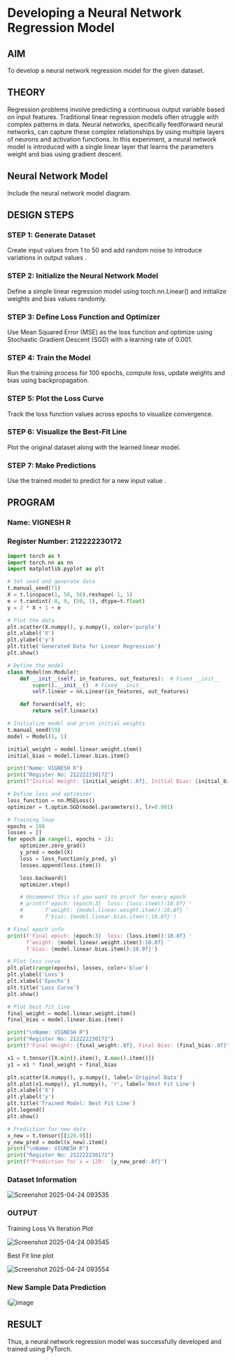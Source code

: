 # Developing a Neural Network Regression Model

## AIM
To develop a neural network regression model for the given dataset.

## THEORY
Regression problems involve predicting a continuous output variable based on input features. Traditional linear regression models often struggle with complex patterns in data. Neural networks, specifically feedforward neural networks, can capture these complex relationships by using multiple layers of neurons and activation functions. In this experiment, a neural network model is introduced with a single linear layer that learns the parameters weight and bias using gradient descent.

## Neural Network Model
Include the neural network model diagram.

## DESIGN STEPS
### STEP 1: Generate Dataset

Create input values  from 1 to 50 and add random noise to introduce variations in output values .

### STEP 2: Initialize the Neural Network Model

Define a simple linear regression model using torch.nn.Linear() and initialize weights and bias values randomly.

### STEP 3: Define Loss Function and Optimizer

Use Mean Squared Error (MSE) as the loss function and optimize using Stochastic Gradient Descent (SGD) with a learning rate of 0.001.

### STEP 4: Train the Model

Run the training process for 100 epochs, compute loss, update weights and bias using backpropagation.

### STEP 5: Plot the Loss Curve

Track the loss function values across epochs to visualize convergence.

### STEP 6: Visualize the Best-Fit Line

Plot the original dataset along with the learned linear model.

### STEP 7: Make Predictions

Use the trained model to predict  for a new input value .

## PROGRAM

### Name: VIGNESH R

### Register Number: 212222230172

```python
import torch as t
import torch.nn as nn
import matplotlib.pyplot as plt

# Set seed and generate data
t.manual_seed(71)
X = t.linspace(1, 50, 50).reshape(-1, 1)
e = t.randint(-8, 9, (50, 1), dtype=t.float)
y = 2 * X + 1 + e

# Plot the data
plt.scatter(X.numpy(), y.numpy(), color='purple')
plt.xlabel('X')
plt.ylabel('y')
plt.title('Generated Data for Linear Regression')
plt.show()

# Define the model
class Model(nn.Module):
    def __init__(self, in_features, out_features):  # Fixed __init__
        super().__init__()  # Fixed __init__
        self.linear = nn.Linear(in_features, out_features)

    def forward(self, x):
        return self.linear(x)

# Initialize model and print initial weights
t.manual_seed(59)
model = Model(1, 1)

initial_weight = model.linear.weight.item()
initial_bias = model.linear.bias.item()

print("Name: VIGNESH R")
print("Register No: 212222230172")
print(f"Initial Weight: {initial_weight:.8f}, Initial Bias: {initial_bias:.8f}\n")

# Define loss and optimizer
loss_function = nn.MSELoss()
optimizer = t.optim.SGD(model.parameters(), lr=0.001)

# Training loop
epochs = 100
losses = []
for epoch in range(1, epochs + 1):
    optimizer.zero_grad()
    y_pred = model(X)
    loss = loss_function(y_pred, y)
    losses.append(loss.item())

    loss.backward()
    optimizer.step()

    # Uncomment this if you want to print for every epoch
    # print(f'epoch: {epoch:3}  loss: {loss.item():10.8f} '
    #       f'weight: {model.linear.weight.item():10.8f} '
    #       f'bias: {model.linear.bias.item():10.8f}')

# Final epoch info
print(f'Final epoch: {epoch:3}  loss: {loss.item():10.8f} '
      f'weight: {model.linear.weight.item():10.8f} '
      f'bias: {model.linear.bias.item():10.8f}')

# Plot loss curve
plt.plot(range(epochs), losses, color='blue')
plt.ylabel('Loss')
plt.xlabel('Epochs')
plt.title('Loss Curve')
plt.show()

# Plot best fit line
final_weight = model.linear.weight.item()
final_bias = model.linear.bias.item()

print("\nName: VIGNESH R")
print("Register No: 212222230172")
print(f'Final Weight: {final_weight:.8f}, Final Bias: {final_bias:.8f}\n')

x1 = t.tensor([X.min().item(), X.max().item()])
y1 = x1 * final_weight + final_bias

plt.scatter(X.numpy(), y.numpy(), label='Original Data')
plt.plot(x1.numpy(), y1.numpy(), 'r', label='Best Fit Line')
plt.xlabel('X')
plt.ylabel('y')
plt.title('Trained Model: Best Fit Line')
plt.legend()
plt.show()

# Prediction for new data
x_new = t.tensor([[120.0]])
y_new_pred = model(x_new).item()
print("\nName: VIGNESH R")
print("Register No: 212222230172")
print(f"Prediction for x = 120:  {y_new_pred:.8f}")


```

### Dataset Information

![Screenshot 2025-04-24 093535](https://github.com/user-attachments/assets/6d495a69-d103-4177-878f-900e3681758e)



### OUTPUT
Training Loss Vs Iteration Plot

![Screenshot 2025-04-24 093545](https://github.com/user-attachments/assets/1aa766b1-b194-4de4-b48d-9372cc44aa41)

Best Fit line plot

![Screenshot 2025-04-24 093554](https://github.com/user-attachments/assets/92f7849d-9ae4-43ec-9e95-1f74494d5d19)


### New Sample Data Prediction
I![image](https://github.com/user-attachments/assets/09ac24ec-af4a-4ae7-83d7-61a8b20d3d00)



## RESULT
Thus, a neural network regression model was successfully developed and trained using PyTorch.
